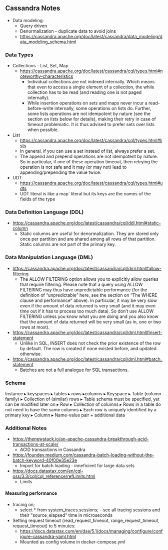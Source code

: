 ## Cassandra Notes
- Data modeling:
  - Query driven
  - Denormalization - duplicate data to avoid joins
  - https://cassandra.apache.org/doc/latest/cassandra/data_modeling/data_modeling_schema.html

### Data Types
- Collections - List, Set, Map
  - https://cassandra.apache.org/doc/latest/cassandra/cql/types.html#noteworthy-characteristics
    - Individual collections are not indexed internally. Which means that even to access a single element of a collection, the while collection has to be read (and reading one is not paged internally).
    - While insertion operations on sets and maps never incur a read-before-write internally, some operations on lists do. Further, some lists operations are not idempotent by nature (see the section on lists below for details), making their retry in case of timeout problematic. It is thus advised to prefer sets over lists when possible.
- List
  - https://cassandra.apache.org/doc/latest/cassandra/cql/types.html#lists
  - In general, if you can use a set instead of list, always prefer a set.
  - The append and prepend operations are not idempotent by nature. So in particular, if one of these operation timeout, then retrying the operation is not safe and it may (or may not) lead to appending/prepending the value twice.
- UDT
  - https://cassandra.apache.org/doc/latest/cassandra/cql/types.html#udts
  - UDT literal is like a map` literal but its keys are the names of the fields of the type


### Data Definition Language (DDL)
- https://cassandra.apache.org/doc/latest/cassandra/cql/ddl.html#static-column
  - Static columns are useful for denormalization. They are stored only once per partition and are shared among all rows of that partition. Static columns are not part of the primary key.


### Data Manipulation Language (DML)
- https://cassandra.apache.org/doc/latest/cassandra/cql/dml.html#allow-filtering
  - The ALLOW FILTERING option allows you to explicitly allow queries that require filtering. Please note that a query using ALLOW FILTERING may thus have unpredictable performance (for the definition of “unpredictable” here, see the section on “The WHERE clause and performance” above). In particular, it may be very slow even if the amount of data returned is very small (and it may even time out if it has to process too much data). So don’t use ALLOW FILTERING unless you know what you are doing and you also know that the amount of data returned will be very small (as in, one or two rows at most).
- https://cassandra.apache.org/doc/latest/cassandra/cql/dml.html#insert-statement
  - Unlike in SQL, INSERT does not check the prior existence of the row by default. The row is created if none existed before, and updated otherwise.
- https://cassandra.apache.org/doc/latest/cassandra/cql/dml.html#batch_statement
  - Batches are not a full analogue for SQL transactions.


### Schema

Instance ▸ keyspaces ▸ tables ▸ rows ▸columns
▸ Keyspace
▸ Table (column family)
  ▸ Collection of (similar) rows
  ▸ Table schema must be specified, yet can be modified later on
▸ Row
  ▸ Collection of columns
  ▸ Rows in a table do not need to have the same columns
  ▸ Each row is uniquely identified by a primary key
▸ Column
  ▸ Name-value pair + additional data


### Additional Notes
- https://thenewstack.io/an-apache-cassandra-breakthrough-acid-transactions-at-scale/
  - ACID transactions in Cassandra
- https://foundev.medium.com/cassandra-batch-loading-without-the-batch-keyword-40f00e35e23e
  - Import for batch loading - inneficient for large data sets
- https://docs.datastax.com/en/cql-oss/3.3/cql/cql_reference/refLimits.html
  - Limits

#### Measuring performance
- tracing on;
  - select * from system_traces.sessions; - see all tracing sessions and their "source_elapsed" time in microseconds
- Setting request timeout (read_request_timeout, range_request_timeout, request_timeout) to 5 minutes:
  - https://docs.datastax.com/en/dse/5.1/docs/managing/configure/configure-cassandra-yaml.html
  - Mounted as config volume in docker-compose.yml
